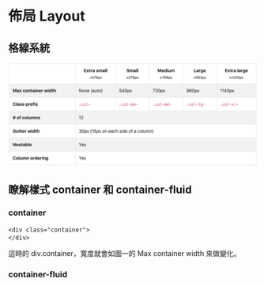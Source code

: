 # 佈局 Layout

## 格線系統

![&#x5716;&#x4E00;&#xFF1A;Bootstrap &#x7684;&#x683C;&#x7DDA;&#x7CFB;&#x7D71;](../../.gitbook/assets/bootstrap_grid_options.png)

## 瞭解樣式 container 和 container-fluid

### container

```markup
<div class="container">
</div>
```

這時的 div.container，寬度就會如圖一的 Max container width 來做變化。

### container-fluid




